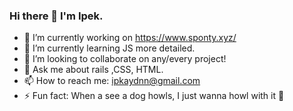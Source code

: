 ### Hi there 👋 I'm Ipek.
- 🔭 I’m currently working on https://www.sponty.xyz/
- 🌱 I’m currently learning JS more detailed.
- 👯 I’m looking to collaborate on any/every project!
- 💬 Ask me about rails ,CSS, HTML.
- 📫 How to reach me: ipkaydnn@gmail.com
- ⚡ Fun fact: When a see a dog howls, I just wanna howl with it 🐶

<!--
**ipky/ipky** is a ✨ _special_ ✨ repository because its `README.md` (this file) appears on your GitHub profile.

Here are some ideas to get you started:


-->
